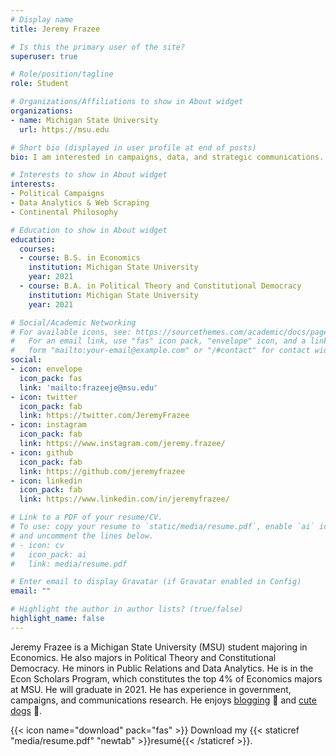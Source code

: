 ```yaml
---
# Display name
title: Jeremy Frazee

# Is this the primary user of the site?
superuser: true

# Role/position/tagline
role: Student

# Organizations/Affiliations to show in About widget
organizations:
- name: Michigan State University
  url: https://msu.edu

# Short bio (displayed in user profile at end of posts)
bio: I am interested in campaigns, data, and strategic communications.

# Interests to show in About widget
interests:
- Political Campaigns
- Data Analytics & Web Scraping
- Continental Philosophy

# Education to show in About widget
education:
  courses:
  - course: B.S. in Economics
    institution: Michigan State University
    year: 2021
  - course: B.A. in Political Theory and Constitutional Democracy
    institution: Michigan State University
    year: 2021

# Social/Academic Networking
# For available icons, see: https://sourcethemes.com/academic/docs/page-builder/#icons
#   For an email link, use "fas" icon pack, "envelope" icon, and a link in the
#   form "mailto:your-email@example.com" or "/#contact" for contact widget.
social:
- icon: envelope
  icon_pack: fas
  link: 'mailto:frazeeje@msu.edu'
- icon: twitter
  icon_pack: fab
  link: https://twitter.com/JeremyFrazee
- icon: instagram
  icon_pack: fab
  link: https://www.instagram.com/jeremy.frazee/
- icon: github
  icon_pack: fab
  link: https://github.com/jeremyfrazee
- icon: linkedin
  icon_pack: fab
  link: https://www.linkedin.com/in/jeremyfrazee/

# Link to a PDF of your resume/CV.
# To use: copy your resume to `static/media/resume.pdf`, enable `ai` icons in `params.toml`, 
# and uncomment the lines below.
# - icon: cv
#   icon_pack: ai
#   link: media/resume.pdf

# Enter email to display Gravatar (if Gravatar enabled in Config)
email: ""

# Highlight the author in author lists? (true/false)
highlight_name: false
---
```


Jeremy Frazee is a Michigan State University (MSU) student majoring in Economics. He also majors in Political Theory and Constitutional Democracy. He minors in Public Relations and Data Analytics. He is in the Econ Scholars Program, which constitutes the top 4% of Economics majors at MSU. He will graduate in 2021. He has experience in government, campaigns, and communications research. He enjoys [blogging](#posts) 📝 and [cute dogs](https://www.youtube.com/watch?v=fbptjykpNEM) 🐶. 


{{< icon name="download" pack="fas" >}} Download my {{< staticref "media/resume.pdf" "newtab" >}}resumé{{< /staticref >}}.
